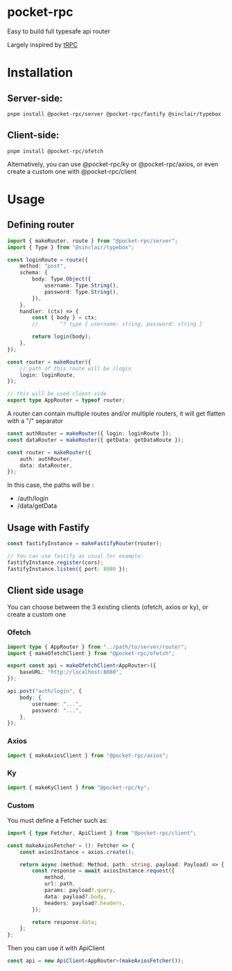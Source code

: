 # pocket-rpc

Easy to build full typesafe api router

Largely inspired by [tRPC](https://github.com/trpc/trpc)

# Installation

## Server-side:

```
pnpm install @pocket-rpc/server @pocket-rpc/fastify @sinclair/typebox
```

## Client-side:

```
pnpm install @pocket-rpc/ofetch
```

Alternatively, you can use @pocket-rpc/ky or @pocket-rpc/axios, or even create a custom one with @pocket-rpc/client

# Usage

## Defining router

```ts
import { makeRouter, route } from "@pocket-rpc/server";
import { Type } from "@sinclair/typebox";

const loginRoute = route({
    method: "post",
    schema: {
        body: Type.Object({
            username: Type.String(),
            password: Type.String(),
        }),
    },
    handler: (ctx) => {
        const { body } = ctx;
        //       ^? type { username: string, password: string }

        return login(body);
    },
});

const router = makeRouter({
    // path of this route will be /login
    login: loginRoute,
});

// this will be used client-side
export type AppRouter = typeof router;
```

A router can contain multiple routes and/or multiple routers, it will get flatten with a "/" separator

```ts
const authRouter = makeRouter({ login: loginRoute });
const dataRouter = makeRouter({ getData: getDataRoute });

const router = makeRouter({
    auth: authRouter,
    data: dataRouter,
});
```

In this case, the paths will be :

-   /auth/login
-   /data/getData

## Usage with Fastify

```ts
const fastifyInstance = makeFastifyRouter(router);

// You can use fastify as usual for example:
fastifyInstance.register(cors);
fastifyInstance.listen({ port: 8080 });
```

## Client side usage

You can choose between the 3 existing clients (ofetch, axios or ky), or create a custom one

### Ofetch

```ts
import type { AppRouter } from "../path/to/server/router";
import { makeOfetchClient } from "@pocket-rpc/ofetch";

export const api = makeOfetchClient<AppRouter>({
    baseURL: "http://localhost:8080",
});

api.post("auth/login", {
    body: {
        username: "...",
        password: "...",
    },
});
```

### Axios

```ts
import { makeAxiosClient } from "@pocket-rpc/axios";
```

### Ky

```ts
import { makeKyClient } from "@pocket-rpc/ky";
```

### Custom

You must define a Fetcher such as:

```ts
import { type Fetcher, ApiClient } from "@pocket-rpc/client";

const makeAxiosFetcher = (): Fetcher => {
    const axiosInstance = axios.create();

    return async (method: Method, path: string, payload: Payload) => {
        const response = await axiosInstance.request({
            method,
            url: path,
            params: payload?.query,
            data: payload?.body,
            headers: payload?.headers,
        });

        return response.data;
    };
};
```

Then you can use it with ApiClient

```ts
const api = new ApiClient<AppRouter>(makeAxiosFetcher());
```
